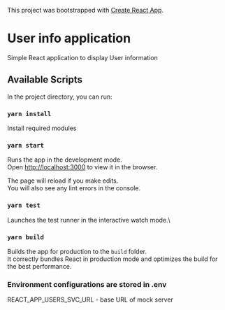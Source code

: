 This project was bootstrapped with [Create React App](https://github.com/facebook/create-react-app).

# User info application

Simple React application to display User information

## Available Scripts

In the project directory, you can run:

### `yarn install`

Install required modules

### `yarn start`

Runs the app in the development mode.\
Open [http://localhost:3000](http://localhost:3000) to view it in the browser.

The page will reload if you make edits.\
You will also see any lint errors in the console.

### `yarn test`

Launches the test runner in the interactive watch mode.\

### `yarn build`

Builds the app for production to the `build` folder.\
It correctly bundles React in production mode and optimizes the build for the best performance.

### Environment configurations are stored in .env

REACT_APP_USERS_SVC_URL - base URL of mock server
